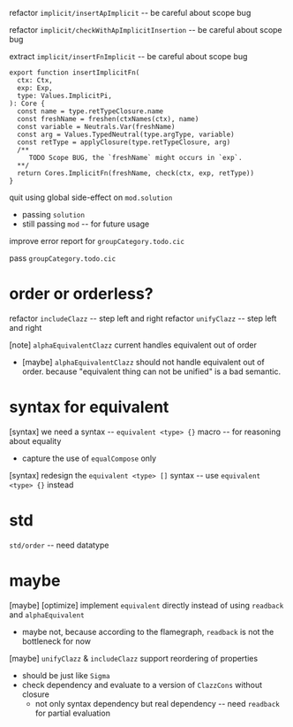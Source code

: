 refactor `implicit/insertApImplicit` -- be careful about scope bug

refactor `implicit/checkWithApImplicitInsertion` -- be careful about scope bug

extract `implicit/insertFnImplicit` -- be careful about scope bug

```
export function insertImplicitFn(
  ctx: Ctx,
  exp: Exp,
  type: Values.ImplicitPi,
): Core {
  const name = type.retTypeClosure.name
  const freshName = freshen(ctxNames(ctx), name)
  const variable = Neutrals.Var(freshName)
  const arg = Values.TypedNeutral(type.argType, variable)
  const retType = applyClosure(type.retTypeClosure, arg)
  /**
     TODO Scope BUG, the `freshName` might occurs in `exp`.
  **/
  return Cores.ImplicitFn(freshName, check(ctx, exp, retType))
}
```

quit using global side-effect on `mod.solution`

- passing `solution`
- still passing `mod` -- for future usage

improve error report for `groupCategory.todo.cic`

pass `groupCategory.todo.cic`

# order or orderless?

refactor `includeClazz` -- step left and right
refactor `unifyClazz` -- step left and right

[note] `alphaEquivalentClazz` current handles equivalent out of order

- [maybe] `alphaEquivalentClazz` should not handle equivalent out of order.
  because "equivalent thing can not be unified" is a bad semantic.

# syntax for equivalent

[syntax] we need a syntax -- `equivalent <type> {}` macro -- for reasoning about equality

- capture the use of `equalCompose` only

[syntax] redesign the `equivalent <type> []` syntax -- use `equivalent <type> {}` instead

# std

`std/order` -- need datatype

# maybe

[maybe] [optimize] implement `equivalent` directly instead of using `readback` and `alphaEquivalent`

- maybe not, because according to the flamegraph, `readback` is not the bottleneck for now

[maybe] `unifyClazz` & `includeClazz` support reordering of properties

- should be just like `Sigma`
- check dependency and evaluate to a version of `ClazzCons` without closure
  - not only syntax dependency but real dependency -- need `readback` for partial evaluation
